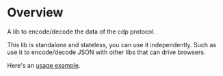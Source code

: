 # Overview

A lib to encode/decode the data of the cdp protocol.

This lib is standalone and stateless, you can use it independently. Such as use it to encode/decode JSON with other libs that can drive browsers.

Here's an [usage example](https://github.com/halicoming/rod/blob/9e847f3bab313a1d233c0c868fe5125e2e70de70/examples_test.go#L370-L393).

